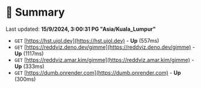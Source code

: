 # 📖 Summary
Last updated: **15/9/2024, 3:00:31 PG "Asia/Kuala_Lumpur"**

- `GET` [https://hst.ujol.dev](https://hst.ujol.dev) - **Up** (557ms)
- `GET` [https://reddviz.deno.dev/gimme](https://reddviz.deno.dev/gimme) - **Up** (1117ms)
- `GET` [https://reddviz.amar.kim/gimme](https://reddviz.amar.kim/gimme) - **Up** (333ms)
- `GET` [https://dumb.onrender.com](https://dumb.onrender.com) - **Up** (300ms)
